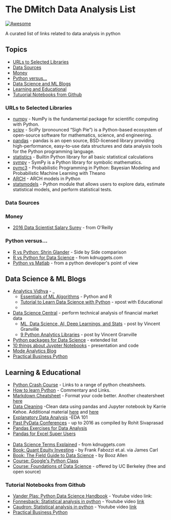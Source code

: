 # The DMitch Data Analysis List
[![Awesome](https://awesome.re/badge.svg)](https://awesome.re)

A curated list of links related to data analysis in python

## Topics

- [URLs to Selected Libraries](#ruby)
- [Data Sources](#frameworks) 
- [Money](#csharp)
- [Python versus...](#reproducing-works)
- [Data Science and ML Blogs](#reproducing-works)
- [Learning and Educational](#reproducing-works)
- [Tutuorial Notebooks from Github](#reproducing-works)



### URLs to Selected Libraries

- [numpy](http://www.numpy.org) - NumPy is the fundamental package for scientific computing with Python.
- [scipy](https://www.scipy.org) - SciPy (pronounced “Sigh Pie”) is a Python-based ecosystem of open-source software for mathematics, science, and engineering.
- [pandas](http://pandas.pydata.org) - pandas is an open source, BSD-licensed library providing high-performance, easy-to-use data structures and data analysis tools for the Python programming language.
- [statistics](https://docs.python.org/3/library/statistics.html) - Builtin Python library for all basic statistical calculations
- [sympy](http://www.sympy.org/) - SymPy is a Python library for symbolic mathematics.
- [pymc3](http://docs.pymc.io/) - Probabilistic Programming in Python: Bayesian Modeling and Probabilistic Machine Learning with Theano
- [ARCH](https://github.com/bashtage/arch) - ARCH models in Python
- [statsmodels](http://statsmodels.sourceforge.net) - Python module that allows users to explore data, estimate statistical models, and perform statistical tests.


### Data Sources



### Money

- [2016 Data Scientist Salary Surey](http://www.oreilly.com/data/free/files/2016-data-science-salary-survey.pdf) - from O'Reilly


### Python versus...

- [R vs Python: Shrin Glander](https://shiring.github.io/r_vs_python/2017/01/22/R_vs_Py_post) - Side by Side comparison
- [R vs Python for Data Science](https://www.kdnuggets.com/2015/05/r-vs-python-data-science.html) - from kdnuggets.com
- [Python vs Matlab](http://www.pyzo.org/python_vs_matlab.html) - from a python developer's point of view


## Data Science & ML Blogs

- [Analytics Vidhya](https://www.analyticsvidhya.com/blog/) - _ 
	- [Essentials of ML Algorithms](https://www.analyticsvidhya.com/blog/2017/09/common-machine-learning-algorithms/) - Python and R
	- [Tutorial to Learn Data Science with Python](https://www.analyticsvidhya.com/blog/2016/01/complete-tutorial-learn-data-science-python-scratch-2/) - xpost with Educational
	-
- [Data Science Central](https://www.datasciencecentral.com/) - perform technical analysis of financial market data
	- [ML, Data Science, AI, Deep Learnings, and Stats](https://www.datasciencecentral.com/profiles/blogs/difference-between-machine-learning-data-science-ai-deep-learning) - post by Vincent Granville
	- [9 Python Analytics Libraries](https://www.datasciencecentral.com/profiles/blogs/9-python-analytics-libraries-1) - post by Vincent Granville
- [Python packages for Data Science](https://www.dataiku.com/learn/guide/academy/python-and-r/more-python-packages.html) - extended list
- [10 things about Juypter Notebooks](http://nbviewer.jupyter.org/github/deepsense-ai/pydatawarsaw-notebooks/blob/master/presentation.ipynb) - presentation and code
- [Mode Analytics Blog](https://blog.modeanalytics.com/) 
- [Practical Business Python](http://pbpython.com/) 

## Learning & Educational

- [Python Crash Course](https://ehmatthes.github.io/pcc/cheatsheets/README.html) - Links to a range of python cheatsheets.
- [How to learn Python](http://www.cuemacro.com/2016/11/25/how-to-learn-python/) - Commentary and Links.
- [Markdown Cheatsheet](https://github.com/adam-p/markdown-here/wiki/Markdown-Cheatsheet) - Format your code better. Another cheatersheet [here](https://medium.com/ibm-data-science-experience/markdown-for-jupyter-notebooks-cheatsheet-386c05aeebed)
- [Data Cleaning](https://github.com/KarrieK/pandas_data_cleaning) -Clean data using pandas and Jupyter notebook by Karrie Kehoe. Additional material [here](https://medium.com/@madhavayyagari/introduction-to-data-cleaning-using-pandas-64102b97dd62)  and [here](https://realpython.com/python-data-cleaning-numpy-pandas/)
- [Explanatory Data Analysis](https://www.analyticsvidhya.com/blog/2015/06/infographic-cheat-sheet-data-exploration-python/) -EDA 101
- [Past PyData Conferences](https://github.com/DataTau/datascience-anthology-pydata) - up to 2016 as compiled by Rohit Sivaprasad
- [Pandas Exercises for Data Analysis](https://www.machinelearningplus.com/python/101-pandas-exercises-python/) 
- [Pandas for Excel Super Users](https://towardsdatascience.com/intro-to-pandas-for-excel-super-users-dac1b38f12b0) 
<br> <br>
- [Data Science Terms Explained](https://www.kdnuggets.com/2017/09/data-science-key-terms-explained.html) -  from kdnuggets.com
- [Book: Quant Equity Investing](http://jamescarl.github.io/CEN4020/assets/pdf/017.pdf) - by Frank Fabozzi et.al. via James Carl
- [Book: The Field Guide to Data Science](https://www.boozallen.com/content/dam/boozallen_site/sig/pdf/publications/2015-field-guide-to-data-science.pdf) - by Booz Allen
- [Course: Google's Python Class](https://developers.google.com/edu/python/) 
- [Course: Foundations of Data Science](http://data8.org/) - offered by UC Berkeley (free and open source)

### Tutorial Notebooks from Github

- [Vander Plas: Python Data Science Handbook](https://github.com/jakevdp/PythonDataScienceHandbook/tree/master/notebooks) - Youtube video link:
- [Fonnesback: Statistical analysis in python](https://github.com/fonnesbeck/statistical-analysis-python-tutorial) - Youtube video [link](https://www.youtube.com/watch?v=DXPwSiRTxYY)
- [Caudron: Statistical analysis in python](https://github.com/QCaudron/pydata_pandas) - Youtube video [link](https://youtu.be/F7sCL61Zqss)
- [Practical Business Python](https://github.com/chris1610/pbpython) 
